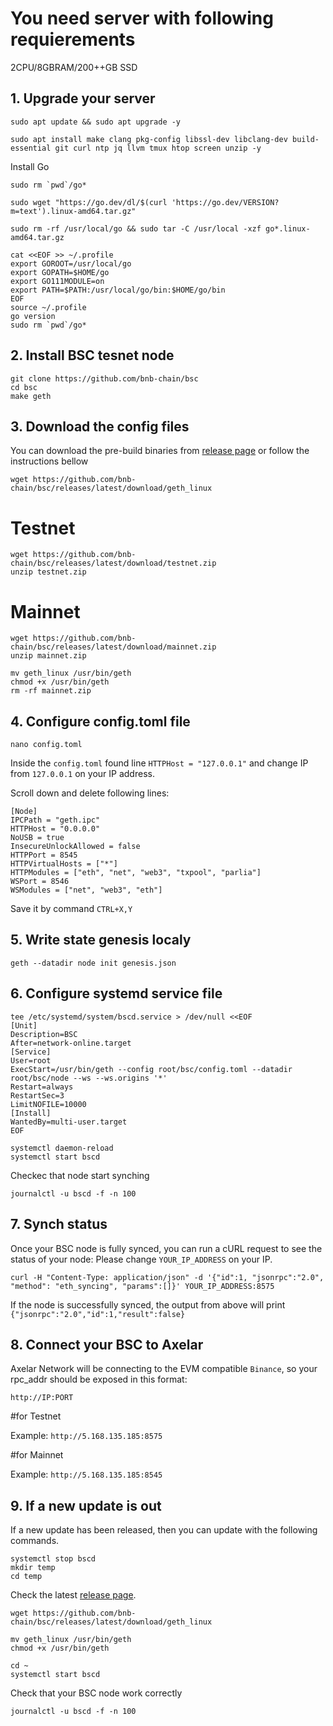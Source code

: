 # You need server with following requierements

2CPU/8GBRAM/200++GB SSD

## 1. Upgrade your server
```
sudo apt update && sudo apt upgrade -y
```
```
sudo apt install make clang pkg-config libssl-dev libclang-dev build-essential git curl ntp jq llvm tmux htop screen unzip -y
```
Install Go 
```
sudo rm `pwd`/go*
```
```
sudo wget "https://go.dev/dl/$(curl 'https://go.dev/VERSION?m=text').linux-amd64.tar.gz"
```
```
sudo rm -rf /usr/local/go && sudo tar -C /usr/local -xzf go*.linux-amd64.tar.gz
```
```
cat <<EOF >> ~/.profile
export GOROOT=/usr/local/go
export GOPATH=$HOME/go
export GO111MODULE=on
export PATH=$PATH:/usr/local/go/bin:$HOME/go/bin
EOF
source ~/.profile
go version
sudo rm `pwd`/go*
```
## 2. Install BSC tesnet node
```
git clone https://github.com/bnb-chain/bsc
cd bsc
make geth
```
## 3. Download the config files

You can download the pre-build binaries from [release page](https://github.com/bnb-chain/bsc/releases/latest) or follow the instructions bellow
```
wget https://github.com/bnb-chain/bsc/releases/latest/download/geth_linux
```
 # Testnet
```
wget https://github.com/bnb-chain/bsc/releases/latest/download/testnet.zip
unzip testnet.zip
```
 # Mainnet
```
wget https://github.com/bnb-chain/bsc/releases/latest/download/mainnet.zip
unzip mainnet.zip
```
```
mv geth_linux /usr/bin/geth
chmod +x /usr/bin/geth
rm -rf mainnet.zip
```
## 4. Configure config.toml file
```
nano config.toml
```
Inside the ``config.toml`` found line ``HTTPHost = "127.0.0.1"`` and change IP from ``127.0.0.1`` on your IP address.

Scroll down and delete following lines:
```
[Node]
IPCPath = "geth.ipc"
HTTPHost = "0.0.0.0"
NoUSB = true
InsecureUnlockAllowed = false
HTTPPort = 8545
HTTPVirtualHosts = ["*"]
HTTPModules = ["eth", "net", "web3", "txpool", "parlia"]
WSPort = 8546
WSModules = ["net", "web3", "eth"]
```
Save it by command ``CTRL+X,Y``

## 5. Write state genesis localy
```
geth --datadir node init genesis.json
```
## 6. Configure systemd service file
```
tee /etc/systemd/system/bscd.service > /dev/null <<EOF
[Unit]
Description=BSC
After=network-online.target
[Service]
User=root
ExecStart=/usr/bin/geth --config root/bsc/config.toml --datadir root/bsc/node --ws --ws.origins '*'
Restart=always
RestartSec=3
LimitNOFILE=10000
[Install]
WantedBy=multi-user.target
EOF
```
```
systemctl daemon-reload
systemctl start bscd
```
Checkec that node start synching
```
journalctl -u bscd -f -n 100
```
## 7. Synch status

Once your BSC node is fully synced, you can run a cURL request to see the status of your node: Please change ``YOUR_IP_ADDRESS`` on your IP.
```
curl -H "Content-Type: application/json" -d '{"id":1, "jsonrpc":"2.0", "method": "eth_syncing", "params":[]}' YOUR_IP_ADDRESS:8575
```
If the node is successfully synced, the output from above will print ``{"jsonrpc":"2.0","id":1,"result":false}``

## 8. Connect your BSC to Axelar

Axelar Network will be connecting to the EVM compatible ``Binance``, so your rpc_addr should be exposed in this format:

``http://IP:PORT``

#for Testnet

Example: ``http://5.168.135.185:8575``


#for Mainnet

Example: ``http://5.168.135.185:8545``

## 9. If a new update is out
If a new update has been released, then you can update with the following commands.
```
systemctl stop bscd
mkdir temp
cd temp
```
Check the latest [release page](https://github.com/bnb-chain/bsc/releases/latest).
```
wget https://github.com/bnb-chain/bsc/releases/latest/download/geth_linux
```
```
mv geth_linux /usr/bin/geth
chmod +x /usr/bin/geth
```
```
cd ~
systemctl start bscd
```
Check that your BSC node work correctly
```
journalctl -u bscd -f -n 100
```
